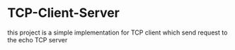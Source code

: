 # TCP-Client-Server
this project is a simple implementation for TCP client which send request to the echo TCP server

